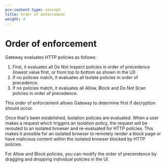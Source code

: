 ```yaml
---
pcx-content-type: concept
title: Order of enforcement
weight: 4
---
```


# Order of enforcement

Gateway evaluates HTTP policies as follows:

1.  First, it evaluates all Do Not Inspect policies in order of precedence (lowest value first, or from top to bottom as shown in the UI).
2.  If no policies match, it evaluates all Isolate policies in order of precedence.
3.  If no policies match, it evaluates all Allow, Block and Do Not Scan policies in order of precedence.

This order of enforcement allows Gateway to determine first if decryption should occur.

Once that's been established, Isolation policies are evaluated. When a user makes a request which triggers an Isolation policy, the request will be rerouted to an isolated browser and re-evaluated for HTTP policies. This makes it possible for an isolated browser to remotely render a block page or have malicious content within the isolated browser blocked by HTTP policies.

For Allow and Block policies, you can modify the order of precendence by dragging and dropping individual policies in the UI.
